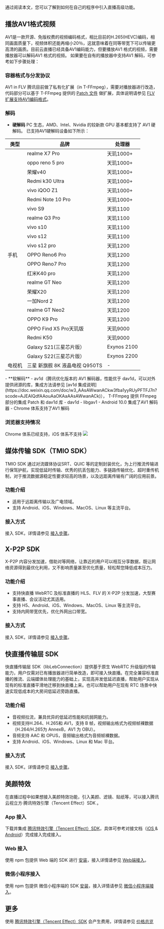 通过阅读本文，您可以了解到如何在自己的程序中引入直播高级功能。

## 播放AV1格式视频
AV1是一款开源、免版权费的视频编码格式，相比目前的H.265(HEVC)编码，相同画面质量下，视频体积还能再缩小20％，这就意味着在同等带宽下可以传输更高清的画质。目前云直播已经具备AV1编码能力，但要播放AV1 格式的视频，需要播放器可以解码AV1 格式的视频。
如果要在自有的播放器中支持AV1 解码，可参考如下步骤处理：

### 容器格式与分发协议
AV1 in FLV 腾讯目前做了私有化扩展（in T-FFmpeg），需要对播放器进行改造，代码部分可以基于 T-FFmpeg 提供的 [Patch 文件](https://github.com/tencentyun/AV1/tree/main/patch) 做扩展，具体说明请参见 [FLV 扩展支持AV1编码格式](https://github.com/tencentyun/AV1)。

### 解码
- **硬解码**
PC 生态，AMD、Intel、Nvidia 的较新款 GPU 基本都支持了 AV1 硬解码。
已支持AV1硬解码设备如下所示：
<table>
<thead>
<tr>
<th>类型</th>
<th>品牌</th>
<th>处理器</th>
</tr>
</thead>
<tbody><tr>
<td rowspan=23>手机</td>
<td>realme X7 Pro</td><td>天玑1000+</td>
</tr><tr>
<td>oppo reno 5 pro</td><td>天玑1000+</td>
</tr><tr>
<td>荣耀v40</td><td>天玑1000+</td>
</tr><tr>
<td>Redmi k30 Ultra</td><td>天玑1000+</td>
</tr><tr>
<td>vivo iQOO Z1</td><td>天玑1000+</td>
</tr><tr>
<td>Redmi Note 10 Pro</td><td>天玑1000+</td>
</tr><tr>
<td>vivo S9</td><td>天玑1100</td>
</tr><tr>
<td>realme Q3 Pro</td><td>天玑1100</td>
</tr><tr>
<td>vivo s10</td><td>天玑1100</td>
</tr><tr>
<td>vivo s12</td><td>天玑1100</td>
</tr><tr>
<td>vivo s12 pro</td><td>天玑1200</td>
</tr><tr>
<td>OPPO Reno6 Pro</td><td>天玑1200</td>
</tr><tr>
<td>OPPO Reno7 Pro</td><td>天玑1200</td>
</tr><tr>
<td>红米K40 pro</td><td>天玑1200</td>
</tr><tr>
<td>realme GT Neo</td><td>天玑1200</td>
</tr><tr>
<td>荣耀X20</td><td>天玑1200</td>
</tr><tr>
<td>一加Nord 2</td><td>天玑1200</td>
</tr><tr>
<td>realme GT Neo2</td><td>天玑1200</td>
</tr><tr>
<td>OPPO K9 Pro</td><td>天玑1200</td>
</tr><tr>
<td>OPPO Find X5 Pro天玑版</td><td>天玑9000</td>
</tr><tr>
<td>Redmi K50</td><td>天玑9000</td>
</tr><tr>
<td>Galaxy S21(三星芯片版）</td><td>Exynos 2100</td>
</tr><tr>
<td>Galaxy S22(三星芯片版）</td><td>Exynos 2200</td>
</tr><tr>
<td>电视机</td><td>三星 新旗舰 8K 液晶电视 Q950TS</td><td>-</td>
</tr>
</tbody></table>
- **软解码**
	- av1d（腾讯优化版本的 AV1 解码器，性能优于 dav1d，可以对外提供闭源的库，集成方法请参见 [av1d 集成说明](https://doc.weixin.qq.com/doc/w3_AAsAWwanACkw3fba1yyRUyPFTFJ7n?scode=AJEAIQdfAAouAaOKAaAAsAWwanACk)）， T-FFmpeg 提供 FFmpeg 部分的集成 Patch 和 dav1d 库
	- dav1d 
	- libgav1
	- Android 10.0 集成了AV1 解码器
	- Chrome 体系支持了AV1 解码

### 浏览器支持情况

Chrome 体系已经支持，iOS 体系不支持
![](https://qcloudimg.tencent-cloud.cn/raw/5e2045b9c9f721306675c3f812a52d04.png)

## 媒体传输 SDK（TMIO SDK）
TMIO SDK 通过对流媒体协议SRT、QUIC 等的定制封装优化，为上行推流传输进行保驾护航，实现低延时传输、优秀的抗丢包能力、多链路传输优化、超时重传机制，对于推流数据源稳定性要求较高的场景，以及远距离传输有广阔的应用前景。

### 功能介绍
- 适用于远距离传输以及广电领域。
- 支持 Android、iOS、Windows、MacOS、Linux 等主流平台。

### 接入方式
接入 SDK，详情请参见 [接入步骤](https://cloud.tencent.com/document/product/267/73665)。


## X-P2P SDK

X-P2P 内容分发加速，借助对等网络，让靠近的用户可以相互分享数据，既让网络资源得到最优化利用，又不影响质量甚至优化质量，轻松帮您降低成本压力。

### 功能介绍
- 支持快直播 WebRTC 及标准直播的 HLS、FLV 的 X-P2P 分发加速，大型赛事直播、会议活动尤其适用。
- 支持 H5、Android、iOS、Windows、MacOS、Linux 等主流平台。
- 支持内网带宽优先，优化外网出口带宽。

### 接入方式
接入 SDK，详情请参见 [接入步骤](https://cloud.tencent.com/document/product/618/49016)。


## 快直播传输层 SDK
快直播传输层 SDK（libLebConnection）提供基于原生 WebRTC 升级版的传输能力，用户仅需对已有播放器进行简单改造，即可接入快直播。在完全兼容标准直播的推流、云端媒体处理能力的基础上，实现高并发低延迟直播，帮助用户实现从现有的标准直播平滑地迁移到快直播上来。也可以帮助用户在现有 RTC 场景中快速实现低成本的大房间低延迟旁路直播。

### 功能介绍
- 音视频拉流，兼具优异的低延迟性能和抗弱网能力。
- 视频支持H.264、H.265和 AV1，支持 B 帧，视频输出格式为视频帧裸数据（H.264/H.265为 AnnexB，AV1 为 OBU）。
- 音频支持 AAC 和 OPUS，音频输出格式为音频帧裸数据。
- 支持 Android、iOS、Windows、Linux 和 Mac 平台。

### 接入方式
接入 SDK，详情请参见 [接入步骤](https://cloud.tencent.com/document/product/267/72574#.E6.8E.A5.E5.85.A5.E6.96.B9.E5.BC.8F)。

## 美颜特效
在直播过程中如果想接入美颜特效功能，引入美颜、滤镜、贴纸等，可以接入腾讯云视立方·腾讯特效引擎（Tencent Effect）SDK 。

### App 接入
下载并集成 [腾讯特效引擎（Tencent Effect）SDK](https://cloud.tencent.com/document/product/616/65876)，具体可参考对接文档（[iOS ](https://cloud.tencent.com/document/product/616/65887)& [Android](https://cloud.tencent.com/document/product/616/65888)）完成接入完成接入。

### Web 接入
使用 npm 包提供 Web 端的 SDK 进行 [安装](https://cloud.tencent.com/document/product/616/71364#.E5.AE.89.E8.A3.85)，接入详情请参见 [Web端接入](https://cloud.tencent.com/document/product/616/75678)。


### 微信小程序接入
使用 npm 包提供 微信小程序端的 SDK [安装](https://cloud.tencent.com/document/product/616/71364#.E5.AE.89.E8.A3.85)，接入详情请参见 [微信小程序端接入](https://cloud.tencent.com/document/product/616/75675)。

## 更多
使用 [腾讯特效引擎（Tencent Effect）SDK](https://cloud.tencent.com/document/product/616/65876) 会产生费用，详情请参见 [价格总览](https://cloud.tencent.com/document/product/616/36807)
